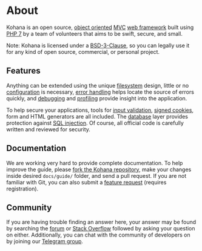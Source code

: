# About

Kohana is an open source, [object oriented](http://en.wikipedia.org/wiki/Object-oriented_programming) [MVC](http://en.wikipedia.org/wiki/Model–view–controller "Model View Controller") [web framework](http://en.wikipedia.org/wiki/Web_application_framework) built using [PHP 7](https://www.php.net/manual/intro-whatis "PHP Hypertext Preprocessor") by a team of volunteers that aims to be swift, secure, and small.

Note: Kohana is licensed under a [BSD-3-Clause](https://opensource.org/licenses/BSD-3-Clause), so you can legally use it for any kind of open source, commercial, or personal project.

## Features

Anything can be extended using the unique [filesystem](files.md) design, little or no [configuration](config.md) is necessary, [error handling](errors.md) helps locate the source of errors quickly, and [debugging](debugging.md) and [profiling](profiling.md) provide insight into the application.

To help secure your applications, tools for [input validation](security/validation.md), [signed cookies](security/cookies.md), form and HTML generators are all included. The [database](security/database.md) layer provides protection against [SQL injection](http://wikipedia.org/wiki/SQL_injection). Of course, all official code is carefully written and reviewed for security.

## Documentation

We are working very hard to provide complete documentation. To help improve the guide, please [fork the Kohana repository](http://github.com/kf7/system), make your changes inside desired `docs/guide/` folder, and send a pull request. If you are not familiar with Git, you can also submit a [feature request](https://github.com/kf7/system/issues) (requires registration).

## Community

If you are having trouble finding an answer here, your answer may be found by searching the [forum](https://kf7.discourse.group) or [Stack Overflow](http://stackoverflow.com/questions/tagged/Kohana) followed by asking your question on either. Additionally, you can chat with the community of developers on by joining our [Telegram group](https://telegram.me/kf7_chat).
